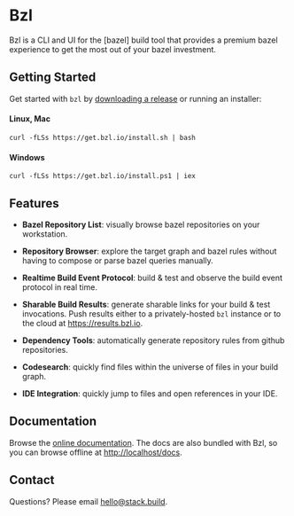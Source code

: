 # Bzl

Bzl is a CLI and UI for the [bazel] build tool that provides a premium bazel
experience to get the most out of your bazel investment.

## Getting Started

Get started with `bzl` by [downloading a release](/releases) or running an
installer:

#### Linux, Mac

```
curl -fLSs https://get.bzl.io/install.sh | bash
```

#### Windows

```
curl -fLSs https://get.bzl.io/install.ps1 | iex

```

## Features

- **Bazel Repository List**: visually browse bazel repositories on your
  workstation.

- **Repository Browser**: explore the target graph and bazel rules without
  having to compose or parse bazel queries manually.

- **Realtime Build Event Protocol**: build & test and observe the build event
  protocol in real time.

- **Sharable Build Results**: generate sharable links for your build & test
  invocations. Push results either to a privately-hosted `bzl` instance or to
  the cloud at <https://results.bzl.io>.

- **Dependency Tools**: automatically generate repository rules from github
  repositories.

- **Codesearch**: quickly find files within the universe of files in your build
  graph.

- **IDE Integration**: quickly jump to files and open references in your IDE.

## Documentation

Browse the [online documentation](https://build.bzl.io/docs). The docs are also
bundled with Bzl, so you can browse offline at <http://localhost/docs>.

## Contact

Questions? Please email <hello@stack.build>.
